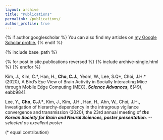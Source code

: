 ```yaml
---
layout: archive
title: "Publications"
permalink: /publications/
author_profile: true
---
```


{% if author.googlescholar %}
  You can also find my articles on <u><a href="{{author.googlescholar}}">my Google Scholar profile</a>.</u>
{% endif %}

{% include base_path %}

{% for post in site.publications reversed %}
  {% include archive-single.html %}
{% endfor %}

Kim, J., Kim, C.\*, Han, H., __Cho, C.J.__, Yeom, W., Lee, S.Q\*, Choi, J.H.\* (2020), A Bird’s Eye View of Brain Activity in
Socially Interacting Mice through Mobile Edge Computing (MEC), **_Science Advances_**, 6(49), eabb9841.


Lee, Y., __Cho, C.J.\*__, Kim, J., Kim, J.H., Han, H., Ahn, W., Choi, J.H., Investigation of hierarchy-dependency in
the intragroup vigilance convergence and transmission (2020), the 23rd annual meeting of **_the Korean Society for Brain
and Neural Sciences, poster presentation_**. _-- selected as excellent poster_

(\* equal contribution)
